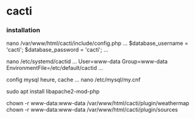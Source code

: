 # cacti

### installation
nano /var/www/html/cacti/include/config.php
...
$database_username = 'cacti';
$database_password = 'cacti';
...

nano /etc/systemd/cactid
...
User=www-data
Group=www-data
EnvironmentFile=/etc/default/cactid
...

config mysql   heure, cache ...
nano /etc/mysql/my.cnf


sudo apt install libapache2-mod-php

chown -r www-data:www-data /var/www/html/cacti/plugin/weathermap
chown -r www-data:www-data /var/www/html/cacti/plugin/sources

